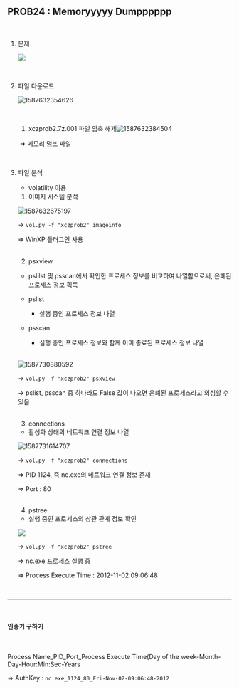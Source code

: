 ## PROB24 : Memoryyyyy Dumpppppp

<br>

1. 문제

   ![](C:\Users\YONGHA.LEE\AppData\Roaming\Typora\typora-user-images\1587560338177.png)

<br>

2. 파일 다운로드

   ![1587632354626](C:\Users\YONGHA.LEE\AppData\Roaming\Typora\typora-user-images\1587632354626.png)
   
   ​	<br>
   
   1) xczprob2.7z.001 파일 압축 해제![1587632384504](C:\Users\YONGHA.LEE\AppData\Roaming\Typora\typora-user-images\1587632384504.png)
   
   ​	⇒ 메모리 덤프 파일

<br>

3. 파일 분석

   - volatility 이용

   1) 이미지 시스템 분석

   ![1587632675197](C:\Users\YONGHA.LEE\AppData\Roaming\Typora\typora-user-images\1587632675197.png)

   → `vol.py -f "xczprob2" imageinfo`

   ⇒ WinXP 플러그인 사용
   
   <br>
   
   2) psxview
   
   - pslilst 및 psscan에서 확인한 프로세스 정보를 비교하여 나열함으로써, 은폐된 프로세스 정보 획득
   
   - pslist
     - 실행 중인 프로세스 정보 나열
   - psscan
     - 실행 중인 프로세스 정보와 함께 이미 종료된 프로세스 정보 나열
   
   <br>
   
   ![1587730880592](C:\Users\YONGHA.LEE\AppData\Roaming\Typora\typora-user-images\1587730880592.png)
   
   → `vol.py -f "xczprob2" psxview`
   
   → pslist, psscan 중 하나라도 False 값이 나오면 은폐된 프로세스라고 의심할 수 있음
   
   <br>
   
   3) connections
   
   - 활성화 상태의 네트워크 연결 정보 나열
   
   ![1587731614707](C:\Users\YONGHA.LEE\AppData\Roaming\Typora\typora-user-images\1587731614707.png)
   
   → `vol.py -f "xczprob2" connections`
   
   ⇒ PID 1124, 즉 nc.exe의 네트워크 연결 정보 존재
   
   ⇒ Port : 80
   
   <br>
   
   4) pstree
   
   - 실행 중인 프로세스의 상관 관계 정보 확인
   
   ![](C:\Users\YONGHA.LEE\AppData\Roaming\Typora\typora-user-images\1587731284633.png)
   
   → `vol.py -f "xczprob2" pstree`
   
   ⇒ nc.exe 프로세스 실행 중
   
   ⇒ Process Execute Time : 2012-11-02 09:06:48

<br>

-------------------

<br>

#### 인증키 구하기

<br>

Process Name_PID_Port_Process Execute Time(Day of the week-Month-Day-Hour:Min:Sec-Years

⇒ AuthKey : `nc.exe_1124_80_Fri-Nov-02-09:06:48-2012`

​	